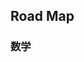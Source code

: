 ## Road Map

### 数学

<iframe
  :src="$withBase('/math.html')"
  width="100%"
  height="800"
  frameborder="0"
  scrolling="No"
  leftmargin="0"
  topmargin="0"
/>

### 数论

<iframe
  :src="$withBase('/number-theory.html')"
  width="100%"
  height="800"
  frameborder="0"
  scrolling="No"
  leftmargin="0"
  topmargin="0"
/>

### 组合数学

<iframe
  :src="$withBase('/combinatorics.html')"
  width="100%"
  height="800"
  frameborder="0"
  scrolling="No"
  leftmargin="0"
  topmargin="0"
